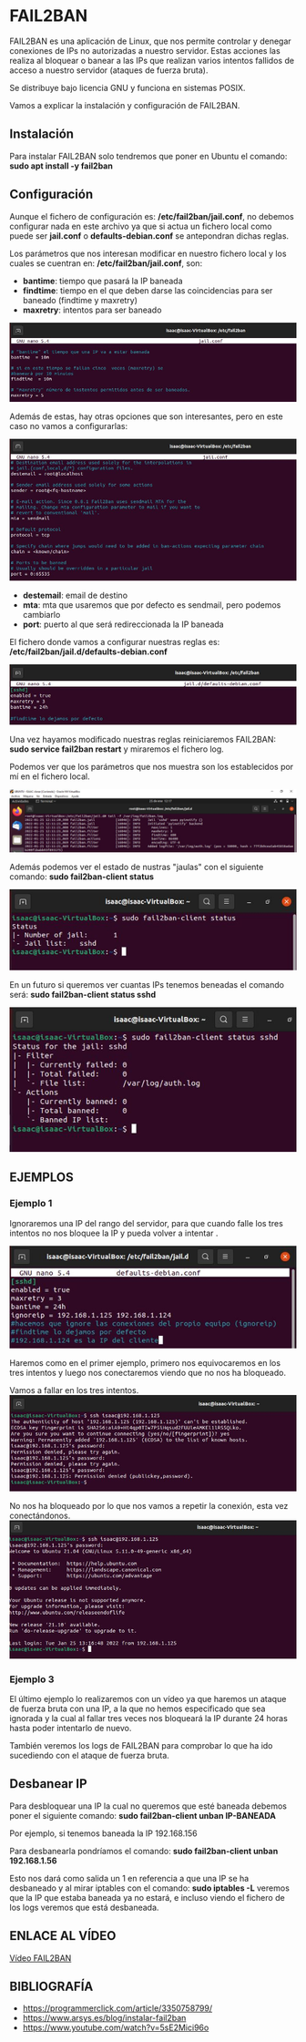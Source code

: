 # FAIL2BAN
FAIL2BAN es una aplicación de Linux, que nos permite controlar y denegar conexiones de IPs no autorizadas a nuestro servidor.
Estas acciones las realiza al bloquear o banear a las IPs que realizan varios intentos fallidos de acceso a nuestro servidor (ataques de fuerza bruta).

Se distribuye bajo licencia GNU y funciona en sistemas POSIX.

Vamos a explicar la instalación y configuración de FAIL2BAN.

## Instalación

Para instalar FAIL2BAN solo tendremos que poner en Ubuntu el comando: 
**sudo apt install -y fail2ban**

## Configuración

Aunque el fichero de configuración es: **/etc/fail2ban/jail.conf**, no debemos configurar nada en este archivo ya que si actua un fichero local como puede ser **jail.conf** o **defaults-debian.conf**
se antepondran dichas reglas.

Los parámetros que nos interesan modificar en nuestro fichero local y los cuales se cuentran en: **/etc/fail2ban/jail.conf**, son:

- **bantime**: tiempo que pasará la IP baneada
- **findtime**: tiempo en el que deben darse las coincidencias para ser baneado (findtime y maxretry)
- **maxretry**: intentos para ser baneado

![fichero](FAIL2BAN/1.JPG)

Además de estas, hay otras opciones que son interesantes, pero en este caso no vamos a configurarlas:

![fichero2](FAIL2BAN/14.JPG)

- **destemail**: email de destino
- **mta**: mta que usaremos que por defecto es sendmail, pero podemos cambiarlo
- **port**: puerto al que será redireccionada la IP baneada

El fichero donde vamos a configurar nuestras reglas es: **/etc/fail2ban/jail.d/defaults-debian.conf**

![fichero-local](FAIL2BAN/2.JPG)

Una vez hayamos modificado nuestras reglas reiniciaremos FAIL2BAN: **sudo service fail2ban restart** y miraremos el fichero log.

Podemos ver que los parámetros que nos muestra son los establecidos por mí en el fichero local.

![logs](FAIL2BAN/3.JPG)

Además podemos ver el estado de nustras "jaulas" con el siguiente comando: **sudo fail2ban-client status**

![estado-jaulas](FAIL2BAN/12.JPG)

En un futuro si queremos ver cuantas IPs tenemos beneadas el comando será: **sudo fail2ban-client status sshd**

![estado-baneadas](FAIL2BAN/13.JPG)

## EJEMPLOS

### Ejemplo 1

Ignoraremos una IP del rango del servidor, para que cuando falle los tres intentos no nos bloquee la IP y pueda volver a intentar .

![registro-IP](FAIL2BAN/8.JPG)

Haremos como en el primer ejemplo, primero nos equivocaremos en los tres intentos y luego nos conectaremos viendo que no nos ha bloqueado.

Vamos a fallar en los tres intentos.
![conexion-fallida](FAIL2BAN/9.JPG)

No nos ha bloqueado por lo que nos vamos a repetir la conexión, esta vez conectándonos.
![conexion-aceptada](FAIL2BAN/10.JPG)

### Ejemplo 3

El último ejemplo lo realizaremos con un vídeo ya que haremos un ataque de fuerza bruta con una IP, a la que no hemos especificado que sea ignorada y la cual al fallar tres veces nos bloqueará la IP durante 24 horas hasta poder intentarlo de nuevo.

También veremos los logs de FAIL2BAN para comprobar lo que ha ido sucediendo con el ataque de fuerza bruta.

## Desbanear IP

Para desbloquear una IP la cual no queremos que esté baneada debemos poner el siguiente comando: **sudo fail2ban-client unban IP-BANEADA**

Por ejemplo, si tenemos baneada la IP 192.168.156

Para desbanearla pondríamos el comando: **sudo fail2ban-client unban 192.168.1.56**

Esto nos dará como salida un 1 en referencia a que una IP se ha desbaneado y al mirar iptables con el comando: **sudo iptables -L** veremos que la IP que estaba baneada ya no estará, e incluso viendo el fichero de los logs veremos que está desbaneada.

## ENLACE AL VÍDEO

[Vídeo FAIL2BAN](https://www.youtube.com/watch?v=lYviX8mbK4M)

## BIBLIOGRAFÍA
- https://programmerclick.com/article/3350758799/
- https://www.arsys.es/blog/instalar-fail2ban
- https://www.youtube.com/watch?v=5sE2Mici96o
